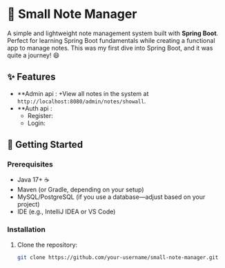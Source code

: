 # 📝 Small Note Manager

A simple and lightweight note management system built with **Spring Boot**. Perfect for learning Spring Boot fundamentals while creating a functional app to manage notes. This was my first dive into Spring Boot, and it was quite a journey! 😄

## ✨ Features
- **Admin api :
  +View all notes in the system at `http://localhost:8080/admin/notes/showall`.
- **Auth api :
  + Register: 
  + Login: 

## 🚀 Getting Started

### Prerequisites
- Java 17+ ☕
- Maven (or Gradle, depending on your setup)
- MySQL/PostgreSQL (if you use a database—adjust based on your project)
- IDE (e.g., IntelliJ IDEA or VS Code)

### Installation
1. Clone the repository:
   ```bash
   git clone https://github.com/your-username/small-note-manager.git
